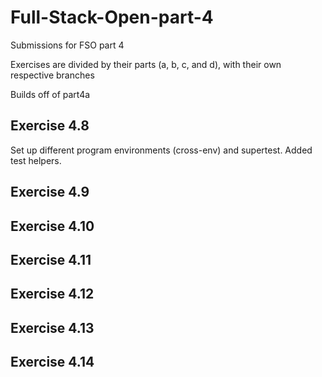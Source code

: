 # Full-Stack-Open-part-4
Submissions for FSO part 4

Exercises are divided by their parts (a, b, c, and d), with their own respective branches

Builds off of part4a

## Exercise 4.8
Set up different program environments (cross-env) and supertest. Added test helpers.

## Exercise 4.9

## Exercise 4.10

## Exercise 4.11

## Exercise 4.12

## Exercise 4.13

## Exercise 4.14
